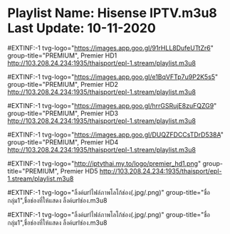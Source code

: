 

Playlist Name: Hisense IPTV.m3u8
Last Update: 10-11-2020
========================================

#EXTINF:-1 tvg-logo="https://images.app.goo.gl/91rHLL8DufeUTtZr6" group-title="PREMIUM", Premier HD1 http://103.208.24.234:1935/thaisport/epl-1.stream/playlist.m3u8

#EXTINF:-1 tvg-logo="https://images.app.goo.gl/e1BqVFTp7u9P2K5s5" group-title="PREMIUM", Premier HD2 http://103.208.24.234:1935/thaisport/epl-1.stream/playlist.m3u8

#EXTINF:-1 tvg-logo="https://images.app.goo.gl/hrrGSRujE8zuFQZG9" group-title="PREMIUM", Premier HD3 http://103.208.24.234:1935/thaisport/epl-1.stream/playlist.m3u8

#EXTINF:-1 tvg-logo="https://images.app.goo.gl/DUQZFDCCsTDrD538A" group-title="PREMIUM", Premier HD4 http://103.208.24.234:1935/thaisport/epl-1.stream/playlist.m3u8

#EXTINF:-1 tvg-logo="http://iptvthai.my.to/logo/premier_hd1.png" group-title="PREMIUM", Premier HD5 http://103.208.24.234:1935/thaisport/epl-1.stream/playlist.m3u8







#EXTINF:-1 tvg-logo="ลิ้งค์urlไฟล์ภาพโลโก้ช่อง(.jpg/.png)" group-title="ชื่อกลุ่ม1",ชื่อช่องที่ให้แสดง
ลิ้งค์urlช่อง.m3u8

#EXTINF:-1 tvg-logo="ลิ้งค์urlไฟล์ภาพโลโก้ช่อง(.jpg/.png)" group-title="ชื่อกลุ่ม1",ชื่อช่องที่ให้แสดง
ลิ้งค์urlช่อง.m3u8

